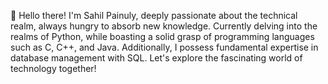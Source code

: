 👋 Hello there! I'm Sahil Painuly,
 deeply passionate about the technical realm, 
 always hungry to absorb new knowledge. 
 Currently delving into the realms of Python, 
 while boasting a solid grasp of programming languages such as C, C++, and Java.
 Additionally, I possess fundamental expertise in database management with SQL. 
 Let's explore the fascinating world of technology together!
